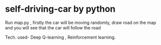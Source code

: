 # self-driving-car by python

Run map.py , firstly the car will be moving randomly, draw road on the map and you will see that the car will follow the road

Tech. used- Deep Q-learning , Reinforcement learning.
